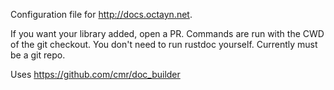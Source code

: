 Configuration file for <http://docs.octayn.net>.

If you want your library added, open a PR. Commands are run with the CWD of
the git checkout. You don't need to run rustdoc yourself. Currently must be a
git repo.

Uses <https://github.com/cmr/doc_builder>

